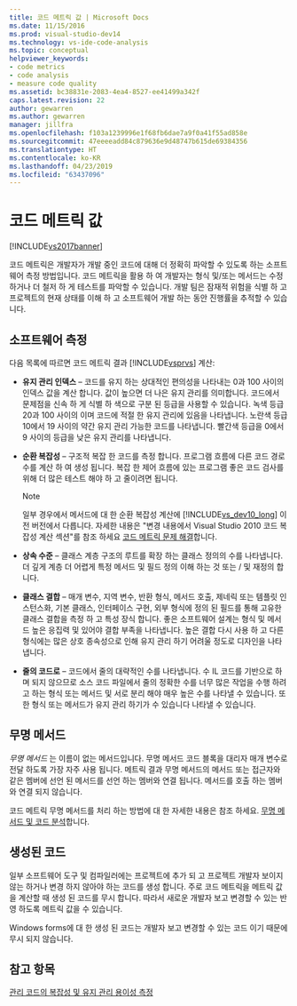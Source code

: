 ```yaml
---
title: 코드 메트릭 값 | Microsoft Docs
ms.date: 11/15/2016
ms.prod: visual-studio-dev14
ms.technology: vs-ide-code-analysis
ms.topic: conceptual
helpviewer_keywords:
- code metrics
- code analysis
- measure code quality
ms.assetid: bc38831e-2083-4ea4-8527-ee41499a342f
caps.latest.revision: 22
author: gewarren
ms.author: gewarren
manager: jillfra
ms.openlocfilehash: f103a1239996e1f68fb6dae7a9f0a41f55ad858e
ms.sourcegitcommit: 47eeeeadd84c879636e9d48747b615de69384356
ms.translationtype: HT
ms.contentlocale: ko-KR
ms.lasthandoff: 04/23/2019
ms.locfileid: "63437096"
---
```

# <a name="code-metrics-values"></a>코드 메트릭 값
[!INCLUDE[vs2017banner](../includes/vs2017banner.md)]

코드 메트릭은 개발자가 개발 중인 코드에 대해 더 정확히 파악할 수 있도록 하는 소프트웨어 측정 방법입니다. 코드 메트릭을 활용 하 여 개발자는 형식 및/또는 메서드는 수정 하거나 더 철저 하 게 테스트를 파악할 수 있습니다. 개발 팀은 잠재적 위험을 식별 하 고 프로젝트의 현재 상태를 이해 하 고 소프트웨어 개발 하는 동안 진행률을 추적할 수 있습니다.  
  
## <a name="software-measurements"></a>소프트웨어 측정  
 다음 목록에 따르면 코드 메트릭 결과 [!INCLUDE[vsprvs](../includes/vsprvs-md.md)] 계산:  
  
- **유지 관리 인덱스** – 코드를 유지 하는 상대적인 편의성을 나타내는 0과 100 사이의 인덱스 값을 계산 합니다. 값이 높으면 더 나은 유지 관리를 의미합니다. 코드에서 문제점을 신속 하 게 식별 하 색으로 구분 된 등급을 사용할 수 있습니다. 녹색 등급 20과 100 사이의 이며 코드에 적절 한 유지 관리에 있음을 나타냅니다. 노란색 등급 10에서 19 사이의 약간 유지 관리 가능한 코드를 나타냅니다. 빨간색 등급을 0에서 9 사이의 등급을 낮은 유지 관리를 나타냅니다.  
  
- **순환 복잡성** – 구조적 복잡 한 코드를 측정 합니다. 프로그램 흐름에 다른 코드 경로 수를 계산 하 여 생성 됩니다. 복잡 한 제어 흐름에 있는 프로그램 좋은 코드 검사를 위해 더 많은 테스트 해야 하 고 줄이려면 됩니다.  
  
    > [!NOTE]
    > 일부 경우에서 메서드에 대 한 순환 복잡성 계산에 [!INCLUDE[vs_dev10_long](../includes/vs-dev10-long-md.md)] 이전 버전에서 다릅니다. 자세한 내용은 "변경 내용에서 Visual Studio 2010 코드 복잡성 계산 섹션"를 참조 하세요 [코드 메트릭 문제 해결](../code-quality/troubleshooting-code-metrics-issues.md)합니다.  
  
- **상속 수준** – 클래스 계층 구조의 루트를 확장 하는 클래스 정의의 수를 나타냅니다. 더 깊게 계층 더 어렵게 특정 메서드 및 필드 정의 이해 하는 것 또는 / 및 재정의 합니다.  
  
- **클래스 결합** – 매개 변수, 지역 변수, 반환 형식, 메서드 호출, 제네릭 또는 템플릿 인스턴스화, 기본 클래스, 인터페이스 구현, 외부 형식에 정의 된 필드를 통해 고유한 클래스 결합을 측정 하 고 특성 장식 합니다. 좋은 소프트웨어 설계는 형식 및 메서드 높은 응집력 및 있어야 결합 부족을 나타냅니다. 높은 결합 다시 사용 하 고 다른 형식에는 많은 상호 종속성으로 인해 유지 관리 하기 어려울 정도로 디자인을 나타냅니다.  
  
- **줄의 코드로** – 코드에서 줄의 대략적인 수를 나타냅니다. 수 IL 코드를 기반으로 하며 되지 않으므로 소스 코드 파일에서 줄의 정확한 수를 너무 많은 작업을 수행 하려고 하는 형식 또는 메서드 및 서로 분리 해야 매우 높은 수를 나타낼 수 있습니다. 또한 형식 또는 메서드가 유지 관리 하기가 수 있습니다 나타낼 수 있습니다.  
  
## <a name="anonymous-methods"></a>무명 메서드  
 *무명 메서드* 는 이름이 없는 메서드입니다. 무명 메서드 코드 블록을 대리자 매개 변수로 전달 하도록 가장 자주 사용 됩니다. 메트릭 결과 무명 메서드의 메서드 또는 접근자와 같은 멤버에 선언 된 메서드를 선언 하는 멤버와 연결 됩니다. 메서드를 호출 하는 멤버와 연결 되지 않습니다.  
  
 코드 메트릭 무명 메서드를 처리 하는 방법에 대 한 자세한 내용은 참조 하세요. [무명 메서드 및 코드 분석](../code-quality/anonymous-methods-and-code-analysis.md)합니다.  
  
## <a name="generated-code"></a>생성된 코드  
 일부 소프트웨어 도구 및 컴파일러에는 프로젝트에 추가 되 고 프로젝트 개발자 보이지 않는 하거나 변경 하지 않아야 하는 코드를 생성 합니다. 주로 코드 메트릭을 메트릭 값을 계산할 때 생성 된 코드를 무시 합니다. 따라서 새로운 개발자 보고 변경할 수 있는 반영 하도록 메트릭 값을 수 있습니다.  
  
 Windows forms에 대 한 생성 된 코드는 개발자 보고 변경할 수 있는 코드 이기 때문에 무시 되지 않습니다.  
  
## <a name="see-also"></a>참고 항목  
 [관리 코드의 복잡성 및 유지 관리 용이성 측정](../code-quality/measuring-complexity-and-maintainability-of-managed-code.md)

